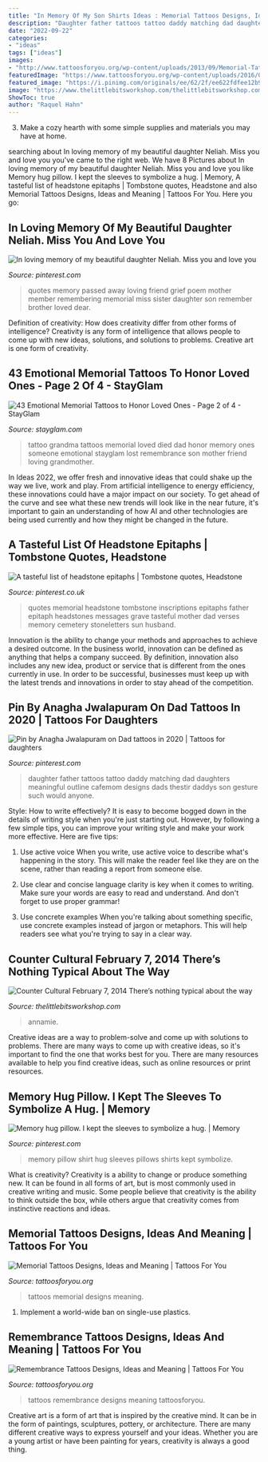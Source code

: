 ```yaml
---
title: "In Memory Of My Son Shirts Ideas : Memorial Tattoos Designs, Ideas And Meaning"
description: "Daughter father tattoos tattoo daddy matching dad daughters meaningful outline cafemom designs dads thestir daddys son gesture such would anyone"
date: "2022-09-22"
categories:
- "ideas"
tags: ["ideas"]
images:
- "http://www.tattoosforyou.org/wp-content/uploads/2013/09/Memorial-Tattoos.jpg"
featuredImage: "https://www.tattoosforyou.org/wp-content/uploads/2016/05/Tattoos-of-Remembrance.jpg"
featured_image: "https://i.pinimg.com/originals/ee/62/2f/ee622fdfee12b972009bd5ce1e4685ac.jpg"
image: "https://www.thelittlebitsworkshop.com/thelittlebitsworkshop.com/Resources/Archive_files/shapeimage_13.png"
ShowToc: true
author: "Raquel Hahn"
---
```



3. Make a cozy hearth with some simple supplies and materials you may have at home.

	

		
searching about In loving memory of my beautiful daughter Neliah. Miss you and love you you've came to the right web. We have 8 Pictures about In loving memory of my beautiful daughter Neliah. Miss you and love you like Memory hug pillow. I kept the sleeves to symbolize a hug. | Memory, A tasteful list of headstone epitaphs | Tombstone quotes, Headstone and also Memorial Tattoos Designs, Ideas and Meaning | Tattoos For You. Here you go:
		
    
## In Loving Memory Of My Beautiful Daughter Neliah. Miss You And Love You

<img loading=lazy src="https://i.pinimg.com/originals/a1/cd/c9/a1cdc9f9206b9563d95373b28d971678.jpg" onerror="this.onerror=null;this.src='https://tse2.mm.bing.net/th?id=OIP.sdrvOpu_toiDsykCegznigHaK6&amp;pid=15.1';" alt="In loving memory of my beautiful daughter Neliah. Miss you and love you">

_Source: pinterest.com_

>quotes memory passed away loving friend grief poem mother member remembering memorial miss sister daughter son remember brother loved dear. 

	

Definition of creativity: How does creativity differ from other forms of intelligence?
Creativity is any form of intelligence that allows people to come up with new ideas, solutions, and solutions to problems. Creative art is one form of creativity.

    
## 43 Emotional Memorial Tattoos To Honor Loved Ones - Page 2 Of 4 - StayGlam

<img loading=lazy src="https://stayglam.com/wp-content/uploads/2017/05/Untitled-design-25.jpg" onerror="this.onerror=null;this.src='https://tse3.mm.bing.net/th?id=OIP.HWauBHyl9LtcN0S6IbAnXwHaEf&amp;pid=15.1';" alt="43 Emotional Memorial Tattoos to Honor Loved Ones - Page 2 of 4 - StayGlam">

_Source: stayglam.com_

>tattoo grandma tattoos memorial loved died dad honor memory ones someone emotional stayglam lost remembrance son mother friend loving grandmother. 

	

In Ideas 2022, we offer fresh and innovative ideas that could shake up the way we live, work and play. From artificial intelligence to energy efficiency, these innovations could have a major impact on our society. To get ahead of the curve and see what these new trends will look like in the near future, it's important to gain an understanding of how AI and other technologies are being used currently and how they might be changed in the future.

    
## A Tasteful List Of Headstone Epitaphs | Tombstone Quotes, Headstone

<img loading=lazy src="https://i.pinimg.com/736x/4f/ad/30/4fad30323064ad0b0a85fc65c7901230--memorial-quotes-grave.jpg" onerror="this.onerror=null;this.src='https://tse1.mm.bing.net/th?id=OIP.wqkQO3rnYLAFODNZoIs6WgHaLJ&amp;pid=15.1';" alt="A tasteful list of headstone epitaphs | Tombstone quotes, Headstone">

_Source: pinterest.co.uk_

>quotes memorial headstone tombstone inscriptions epitaphs father epitaph headstones messages grave tasteful mother dad verses memory cemetery stoneletters sun husband. 

	

Innovation is the ability to change your methods and approaches to achieve a desired outcome. In the business world, innovation can be defined as anything that helps a company succeed. By definition, innovation also includes any new idea, product or service that is different from the ones currently in use. In order to be successful, businesses must keep up with the latest trends and innovations in order to stay ahead of the competition.

    
## Pin By Anagha Jwalapuram On Dad Tattoos In 2020 | Tattoos For Daughters

<img loading=lazy src="https://i.pinimg.com/originals/ee/62/2f/ee622fdfee12b972009bd5ce1e4685ac.jpg" onerror="this.onerror=null;this.src='https://tse3.mm.bing.net/th?id=OIP.K36KhC2WRnqOycTzt7mXigAAAA&amp;pid=15.1';" alt="Pin by Anagha Jwalapuram on Dad tattoos in 2020 | Tattoos for daughters">

_Source: pinterest.com_

>daughter father tattoos tattoo daddy matching dad daughters meaningful outline cafemom designs dads thestir daddys son gesture such would anyone. 

	

Style: How to write effectively?
It is easy to become bogged down in the details of writing style when you're just starting out. However, by following a few simple tips, you can improve your writing style and make your work more effective. Here are five tips:
1. Use active voice
When you write, use active voice to describe what's happening in the story. This will make the reader feel like they are on the scene, rather than reading a report from someone else.

2. Use clear and concise language
 clarity is key when it comes to writing. Make sure your words are easy to read and understand. And don't forget to use proper grammar!

3. Use concrete examples    When you're talking about something specific, use concrete examples instead of jargon or metaphors. This will help readers see what you're trying to say in a clear way.

    
## Counter Cultural February 7, 2014 There’s Nothing Typical About The Way

<img loading=lazy src="https://www.thelittlebitsworkshop.com/thelittlebitsworkshop.com/Resources/Archive_files/shapeimage_13.png" onerror="this.onerror=null;this.src='https://tse3.mm.bing.net/th?id=OIP.ov6MYvazcU-FePXBYuvCYwAAAA&amp;pid=15.1';" alt="Counter Cultural February 7, 2014 There’s nothing typical about the way">

_Source: thelittlebitsworkshop.com_

>annamie. 

	

Creative ideas are a way to problem-solve and come up with solutions to problems. There are many ways to come up with creative ideas, so it's important to find the one that works best for you. There are many resources available to help you find creative ideas, such as online resources or print resources.

    
## Memory Hug Pillow. I Kept The Sleeves To Symbolize A Hug. | Memory

<img loading=lazy src="https://i.pinimg.com/originals/f0/d4/5b/f0d45b585c6f1e2f688279916839d9cf.jpg" onerror="this.onerror=null;this.src='https://tse4.mm.bing.net/th?id=OIP.beB0538xUEKs-0lFBbzpkAHaJ4&amp;pid=15.1';" alt="Memory hug pillow. I kept the sleeves to symbolize a hug. | Memory">

_Source: pinterest.com_

>memory pillow shirt hug sleeves pillows shirts kept symbolize. 

	

What is creativity?
Creativity is a ability to change or produce something new. It can be found in all forms of art, but is most commonly used in creative writing and music. Some people believe that creativity is the ability to think outside the box, while others argue that creativity comes from instinctive reactions and ideas.

    
## Memorial Tattoos Designs, Ideas And Meaning | Tattoos For You

<img loading=lazy src="http://www.tattoosforyou.org/wp-content/uploads/2013/09/Memorial-Tattoos.jpg" onerror="this.onerror=null;this.src='https://tse4.mm.bing.net/th?id=OIP.M5768nEN7LkFaL6kSUQG8AHaFj&amp;pid=15.1';" alt="Memorial Tattoos Designs, Ideas and Meaning | Tattoos For You">

_Source: tattoosforyou.org_

>tattoos memorial designs meaning. 

	

1. Implement a world-wide ban on single-use plastics.

    
## Remembrance Tattoos Designs, Ideas And Meaning | Tattoos For You

<img loading=lazy src="https://www.tattoosforyou.org/wp-content/uploads/2016/05/Tattoos-of-Remembrance.jpg" onerror="this.onerror=null;this.src='https://tse3.mm.bing.net/th?id=OIP.sfR_g3lYk49aQIqVd4JMMAHaJ4&amp;pid=15.1';" alt="Remembrance Tattoos Designs, Ideas and Meaning | Tattoos For You">

_Source: tattoosforyou.org_

>tattoos remembrance designs meaning tattoosforyou. 

	

Creative art is a form of art that is inspired by the creative mind. It can be in the form of paintings, sculptures, pottery, or architecture. There are many different creative ways to express yourself and your ideas. Whether you are a young artist or have been painting for years, creativity is always a good thing.

